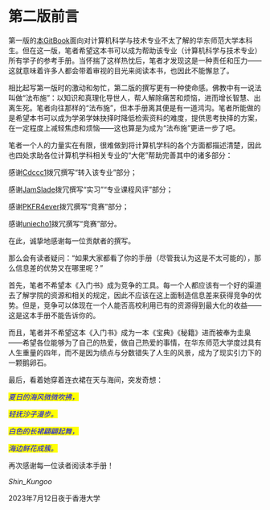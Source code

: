 # 第二版前言

第一版的[本GitBook](https://jhshen.gitbook.io/csfornew/)面向对计算机科学与技术专业不太了解的华东师范大学本科生。但在这一版，笔者希望这本书可以成为帮助该专业（计算机科学与技术专业）所有学子的参考手册。当怀揣了这样热忱后，笔者才发现这是一种责任和压力——这就意味着许多人都会带着审视的目光来阅读本书，也因此不能懈怠了。

相比起写第一版时的激动和匆忙，第二版的撰写更有一种使命感。佛教中有一说法叫做“法布施”：以知识和真理化导世人，帮人解除痛苦和烦恼，进而增长智慧、出离生死。笔者向往那样的“法布施”，但本手册离其便是有一道鸿沟。笔者所能做的是希望本书可以成为学弟学妹抉择时降低检索资料的难度，提供思考抉择的方案，在一定程度上减轻焦虑和烦恼——这也算是为成为“法布施”更进一步了吧。

笔者一个人的力量实在有限，很难做到将计算机学科的各个方面都描述清楚，因此也四处求助各位计算机学科相关专业的“大佬”帮助完善其中的诸多部分：

感谢[Cdccc1](https://github.com/Cdccc1)拨冗撰写“转入该专业”部分；

感谢[JamSlade](https://github.com/JamSlade)拨冗撰写“实习”“专业课程风评”部分；

感谢[PKFR4ever](https://github.com/PKFR4ever)拨冗撰写“竞赛”部分；

感谢[uniecho1](https://github.com/uniecho1)拨冗撰写“竞赛”部分。

在此，诚挚地感谢每一位贡献者的撰写。

那么会有读者疑问：“如果大家都看了你的手册（尽管我认为这是不太可能的），那么信息差的优势又在哪里呢？”

首先，笔者不希望本《入门书》成为竞争的工具。每一个人都应该有一个好的渠道去了解学院的资源和相关的规定，因此不应该在这上面制造信息差来获得竞争的优势。但是，竞争可以体现在一个人能否高校利用已有的资源得到最大化的收益——这是这本手册不能告诉你的。

而且，笔者并不希望这本《入门书》成为一本《宝典》《秘籍》进而被奉为圭臬——希望各位能够为了自己的热爱，做自己热爱的事情，在华东师范大学度过具有人生重量的四年，而不是因为绩点与分数错失了人生的风景，成为了现实引力下的一颗鹅卵石。

最后，看着她穿着连衣裙在天与海间，突发奇想：

_<mark style="color:blue;">夏日的海风微微吹拂，</mark>_

_<mark style="color:blue;">轻抚沙子漫步。</mark>_

_<mark style="color:blue;">白色的长裙翩翩起舞，</mark>_

_<mark style="color:blue;">海边鲜花成簇。</mark>_



再次感谢每一位读者阅读本手册！

_Shin\_Kungoo_

2023年7月12日夜于香港大学

